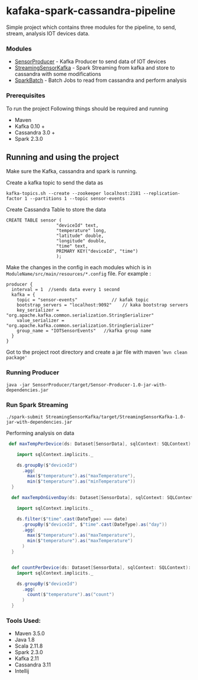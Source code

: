 # kafaka-spark-cassandra-pipeline 

Simple project which contains three modules for the pipeline, to send, stream, analysis IOT devices data. 
### Modules

* [SensorProducer](https://github.com/kornsanz/kafka-spark-cassandra-pipeline/tree/master/SensorProducer) - Kafka Producer to send data of IOT devices
* [StreamingSensorKafka](https://github.com/kornsanz/kafka-spark-cassandra-pipeline/tree/master/StreamingSensorKafka) - Spark Streaming from kafka and store to cassandra with some modifications
* [SparkBatch](https://github.com/kornsanz/kafka-spark-cassandra-pipeline/tree/master/SparkBatchJobs) - Batch Jobs to read from cassandra and perform analysis 



### Prerequisites

To run the project Following things should be required and running
* Maven 
* Kafka 0.10 + 
* Cassandra 3.0 + 
* Spark 2.3.0 

## Running and using the project

Make sure the Kafka, cassandra and spark is running. 

Create a kafka topic to send the data as 

```
kafka-topics.sh --create --zookeeper localhost:2181 --replication-factor 1 --partitions 1 --topic sensor-events
```

Create Cassandra Table to store the data 
```
CREATE TABLE sensor (
                   "deviceId" text,
                   "temperature" long,
                   "latitude" double,
                   "longitude" double,
                   "time" text,
                   PRIMARY KEY("deviceId", "time")
                   );
```
Make the changes in the config in each modules which is in ```ModuleName/src/main/resources/*.config``` file.
For example :
```
producer {
  interval = 1  //sends data every 1 second 
  kafka = {
    topic = "sensor-events"             // kafak topic 
    bootstrap_servers = "localhost:9092"    // kaka bootstrap servers
    key_serializer = "org.apache.kafka.common.serialization.StringSerializer"
    value_serializer = "org.apache.kafka.common.serialization.StringSerializer"
    group_name = "IOTSensorEvents"   //kafka group name
  }
}
``` 


Got to the project root directory and create a jar file with maven '`mvn clean package'`
### Running Producer 

```java -jar SensorProducer/target/Sensor-Producer-1.0-jar-with-dependencies.jar ```

### Run Spark Streaming 

```./spark-submit StreamingSensorKafka/target/StreamingSensorKafka-1.0-jar-with-dependencies.jar ```

Performing analysis on data 

```scala
 def maxTempPerDevice(ds: Dataset[SensorData], sqlContext: SQLContext): DataFrame = {

    import sqlContext.implicits._

    ds.groupBy($"deviceId")
      .agg(
        max($"temperature").as("maxTemperature"),
        min($"temperature").as("minTemperature"))
  }

  def maxTempOnGivenDay(ds: Dataset[SensorData], sqlContext: SQLContext, date: String): DataFrame = {

    import sqlContext.implicits._

    ds.filter($"time".cast(DateType) === date)
      .groupBy($"deviceId", $"time".cast(DateType).as("day"))
      .agg(
        max($"temperature").as("maxTemperature"),
        min($"temperature").as("maxTemperature")
      )
  }


  def countPerDevice(ds: Dataset[SensorData], sqlContext: SQLContext): DataFrame ={
    import sqlContext.implicits._

    ds.groupBy($"deviceId")
      .agg(
        count($"temperature").as("count")
      )
  }
```

### Tools Used:
* Maven 3.5.0
* Java 1.8
* Scala 2.11.8
* Spark 2.3.0
* Kafka 2.11
* Cassandra 3.11
* Intellij
